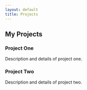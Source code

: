 ```yaml
---
layout: default
title: Projects
---
```


<section class="projects">
  <h2>My Projects</h2>
  <div class="project-list">
    <article class="project">
      <h3>Project One</h3>
      <p>Description and details of project one.</p>
    </article>
    <article class="project">
      <h3>Project Two</h3>
      <p>Description and details of project two.</p>
    </article>
    <!-- Add more projects as needed -->
  </div>
</section>
